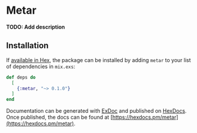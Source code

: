 # Metar

**TODO: Add description**

## Installation

If [available in Hex](https://hex.pm/docs/publish), the package can be installed
by adding `metar` to your list of dependencies in `mix.exs`:

```elixir
def deps do
  [
    {:metar, "~> 0.1.0"}
  ]
end
```

Documentation can be generated with [ExDoc](https://github.com/elixir-lang/ex_doc)
and published on [HexDocs](https://hexdocs.pm). Once published, the docs can
be found at [https://hexdocs.pm/metar](https://hexdocs.pm/metar).

